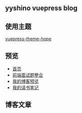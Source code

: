 ## yyshino vuepress blog


## 使用主题

[vuepress-theme-hope](https://github.com/vuepress-theme-hope/vuepress-theme-hope)

## 预览

- [首页](https://v-blog.yyshino.top/)
- [前端面试题整合](https://v-blog.yyshino.top/front_end_interview/)
- [我的博客预览](https://v-blog.yyshino.top/posts/)
- [我的读书笔记](https://v-blog.yyshino.top/reading_notes/)


## 博客文章
<!-- BLOG-POST-LIST:START -->

<!-- BLOG-POST-LIST:END -->